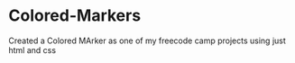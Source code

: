 # Colored-Markers
Created a Colored MArker as one of my freecode camp projects using just html and css
